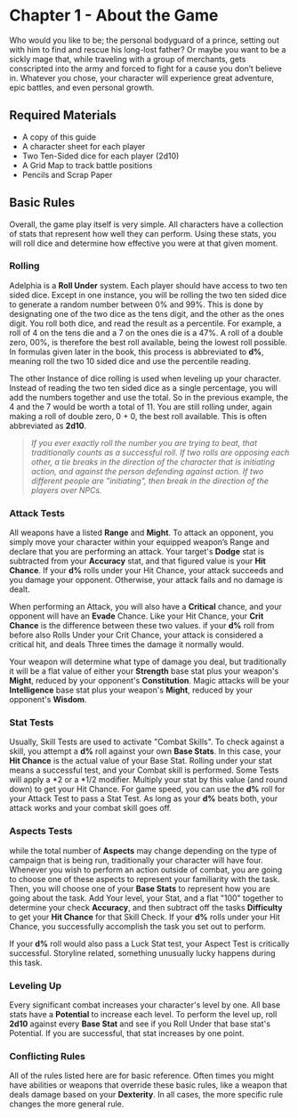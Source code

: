 # Chapter 1 - About the Game
Who would you like to be; the personal bodyguard of a prince, setting out with him to find and rescue his long-lost father? Or maybe you want to be a sickly mage that, while traveling with a group of merchants, gets conscripted into the army and forced to fight for a cause you don’t believe in. Whatever you chose, your character will experience great adventure, epic battles, and even personal growth.

## Required Materials
+ A copy of this guide
+ A character sheet for each player
+ Two Ten-Sided dice for each player (2d10)
+ A Grid Map to track battle positions
+ Pencils and Scrap Paper

## Basic Rules
Overall, the game play itself is very simple. All characters have a collection of stats that represent how well they can perform. Using these stats, you will roll dice and determine how effective you were at that given moment.

### Rolling
Adelphia is a **Roll Under** system. Each player should have access to two ten sided dice. Except in one instance, you will be rolling the two ten sided dice to generate a random number between 0% and 99%. This is done by designating one of the two dice as the tens digit, and the other as the ones digit. You roll both dice, and read the result as a percentile. For example, a roll of 4 on the tens die and a 7 on the ones die is a 47%. A roll of a double zero, 00%, is therefore the best roll available, being the lowest roll possible. In formulas given later in the book, this process is abbreviated to **d%**, meaning roll the two 10 sided dice and use the percentile reading.

The other Instance of dice rolling is used when leveling up your character. Instead of reading the two ten sided dice as a single percentage, you will add the numbers together and use the total. So in the previous example, the 4 and the 7 would be worth a total of 11. You are still rolling under, again making a roll of double zero, 0 + 0, the best roll available. This is often abbreviated as **2d10**.

> *If you ever exactly roll the number you are trying to beat, that traditionally counts as a successful roll. If two rolls are opposing each other, a tie breaks in the direction of the character that is initiating action, and against the person defending against action. If two different people are "initiating", then break in the direction of the players over NPCs.*

### Attack Tests
All weapons have a listed **Range** and **Might**. To attack an opponent, you simply move your character within your equipped weapon’s Range and declare that you are performing an attack. Your target's **Dodge** stat is subtracted from your **Accuracy** stat, and that figured value is your **Hit Chance**. If your **d%** rolls under your Hit Chance, your attack succeeds and you damage your opponent. Otherwise, your attack fails and no damage is dealt.

When performing an Attack, you will also have a **Critical** chance, and your opponent will have an **Evade** Chance. Like your Hit Chance, your **Crit Chance** is the difference between these two values. if your **d%** roll from before also Rolls Under your Crit Chance, your attack is considered a critical hit, and deals Three times the damage it normally would.

Your weapon will determine what type of damage you deal, but traditionally it will be a flat value of either your **Strength** base stat plus your weapon's **Might**, reduced by your opponent's **Constitution**. Magic attacks will be your **Intelligence** base stat plus your weapon's **Might**, reduced by your opponent's **Wisdom**.

### Stat Tests
Usually, Skill Tests are used to activate "Combat Skills". To check against a skill, you attempt a **d%** roll against your own **Base Stats**. In this case, your **Hit Chance** is the actual value of your Base Stat. Rolling under your stat means a successful test, and your Combat skill is performed. Some Tests will apply a *2 or a *1/2 modifier. Multiply your stat by this value (and round down) to get your Hit Chance. For game speed, you can use the **d%** roll for your Attack Test to pass a Stat Test. As long as your **d%** beats both, your attack works and your combat skill goes off.

### Aspects Tests
while the total number of **Aspects** may change depending on the type of campaign that is being run, traditionally your character will have four. Whenever you wish to perform an action outside of combat, you are going to choose one of these aspects to represent your familiarity with the task. Then, you will choose one of your **Base Stats** to represent how you are going about the task. Add Your level, your Stat, and a flat "100" together to determine your check **Accuracy**, and then subtract off the tasks **Difficulty** to get your **Hit Chance** for that Skill Check. If your **d%** rolls under your Hit Chance, you successfully accomplish the task you set out to perform.

If your **d%** roll would also pass a Luck Stat test, your Aspect Test is critically successful. Storyline related, something unusually lucky happens during this task.

### Leveling Up
Every significant combat increases your character's level by one. All base stats have a **Potential** to increase each level. To perform the level up, roll **2d10** against every **Base Stat** and see if you Roll Under that base stat's Potential. If you are successful, that stat increases by one point.

### Conflicting Rules
All of the rules listed here are for basic reference. Often times you might have abilities or weapons that override these basic rules, like a weapon that deals damage based on your **Dexterity**. In all cases, the more specific rule changes the more general rule.
